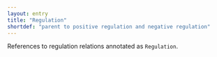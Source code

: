 ```yaml
---
layout: entry
title: "Regulation"
shortdef: "parent to positive regulation and negative regulation"
---
```


References to regulation relations annotated as `Regulation`.
